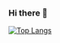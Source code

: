 ### Hi there 👋

[![Top Langs](https://github-readme-stats.vercel.app/api/top-langs/?username=shy1008&layout=compact)](https://github.com/anuraghazra/github-readme-stats)

<!--
**HongRyeol/HongRyeol** is a ✨ _special_ ✨ repository because its `README.md` (this file) appears on your GitHub profile.

Here are some ideas to get you started:

- 🔭 I’m currently working on ...
- 🌱 I’m currently learning ...
- 👯 I’m looking to collaborate on ...
- 🤔 I’m looking for help with ...
- 💬 Ask me about ...
- 📫 How to reach me: ...
- 😄 Pronouns: ...
- ⚡ Fun fact: ...
-->
